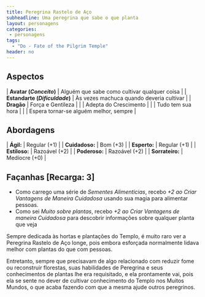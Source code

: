 ```yaml
---
title: Peregrina Rastelo de Aço
subheadline: Uma peregrina que sabe o que planta
layout: personagens
categories:
 - personagens
tags:
  - "Do - Fate of the Pilgrim Temple"
header: no
---
```


## Aspectos

| **Avatar (_Conceito_)**        | Alguém que sabe como cultivar qualquer coisa |
| **Estandarte (_Dificuldade_)** | Às vezes machuca quando deveria cultivar     |
| **Dragão**                     | Força e Gentileza                            |
|                                | Adepta do Crescimento                        |
|                                | Tudo tem sua hora                            |
|                                | Espera tornar-se alguém melhor, sempre       |

## Abordagens 

| **Ágil:**       | Regular (+1) |
| **Cuidadoso:**  | Bom (+3) |
| **Esperto:**    | Regular (+1) |
| **Estiloso:**   | Razoável (+2) |
| **Poderoso:**   | Razoável (+2) |
| **Sorrateiro:** | Medíocre (+0) |

## Façanhas [Recarga: 3]


+ Como carrego uma série de _Sementes Alimenticias_, recebo *+2 ao Criar Vantagens de Maneira Cuidadosa* usando sua magia para alimentar pessoas.
+ Como sei *Muito sobre plantas*, recebo *+2 ao Criar Vantagens de maneira Cuidadosa* para descobrir informações sobre qualquer planta que veja

Sempre dedicada às hortas e plantações do Templo, é muito raro ver a Peregrina Rastelo de Aço longe, pois embora esforçada normalmente lidava melhor com plantas do que com pessoas. 

Entretanto, sempre que precisavam de algo relacionado com reduzir fome ou reconstruir florestas, suas habilidades de Peregrina e seus conhecimentos de plantas lhe era requisitado, e ela prontamente vai, pois ela se sente no dever de cultivar conhecimento do Templo nos Muitos Mundos, o que acaba fazendo com que a mesma ajude outros peregrinos.
